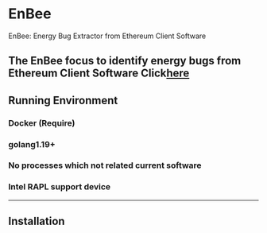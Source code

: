 # EnBee
EnBee: Energy Bug Extractor from Ethereum Client Software

The EnBee focus to identify energy bugs from Ethereum Client Software Click[here](https://ethereum.org/en/developers/docs/nodes-and-clients/)
---
## Running Environment
### Docker (Require)
### golang1.19+
### No processes which not related current software
### Intel RAPL support device
---
## Installation


